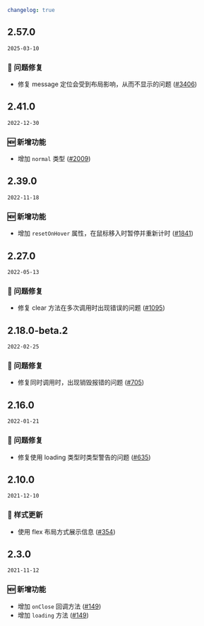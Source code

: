 ```yaml
changelog: true
```

## 2.57.0

`2025-03-10`

### 🐛 问题修复

- 修复 message 定位会受到布局影响，从而不显示的问题 ([#3406](https://github.com/arco-design/arco-design-vue/pull/3406))


## 2.41.0

`2022-12-30`

### 🆕 新增功能

- 增加 `normal` 类型 ([#2009](https://github.com/arco-design/arco-design-vue/pull/2009))


## 2.39.0

`2022-11-18`

### 🆕 新增功能

- 增加 `resetOnHover` 属性，在鼠标移入时暂停并重新计时 ([#1841](https://github.com/arco-design/arco-design-vue/pull/1841))


## 2.27.0

`2022-05-13`

### 🐛 问题修复

- 修复 clear 方法在多次调用时出现错误的问题 ([#1095](https://github.com/arco-design/arco-design-vue/pull/1095))


## 2.18.0-beta.2

`2022-02-25`

### 🐛 问题修复

- 修复同时调用时，出现销毁报错的问题 ([#705](https://github.com/arco-design/arco-design-vue/pull/705))


## 2.16.0

`2022-01-21`

### 🐛 问题修复

- 修复使用 loading 类型时类型警告的问题 ([#635](https://github.com/arco-design/arco-design-vue/pull/635))


## 2.10.0

`2021-12-10`

### 💅 样式更新

- 使用 flex 布局方式展示信息 ([#354](https://github.com/arco-design/arco-design-vue/pull/354))


## 2.3.0

`2021-11-12`

### 🆕 新增功能

- 增加 `onClose` 回调方法 ([#149](https://github.com/arco-design/arco-design-vue/pull/149))
- 增加 `loading` 方法 ([#149](https://github.com/arco-design/arco-design-vue/pull/149))

